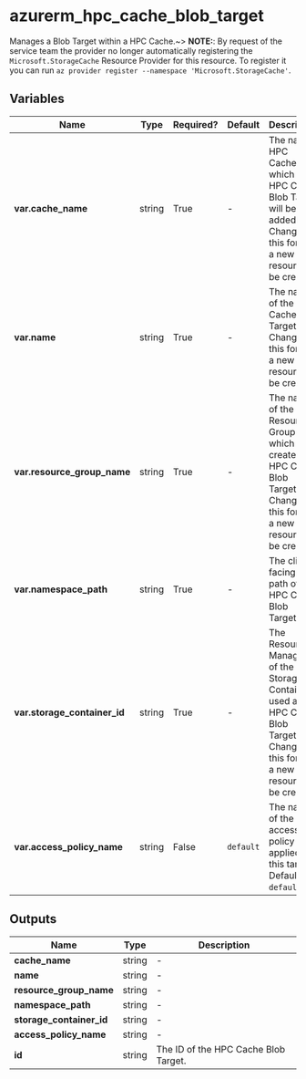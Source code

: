 # azurerm_hpc_cache_blob_target

Manages a Blob Target within a HPC Cache.~> **NOTE:**: By request of the service team the provider no longer automatically registering the `Microsoft.StorageCache` Resource Provider for this resource. To register it you can run `az provider register --namespace 'Microsoft.StorageCache'`.

## Variables

| Name | Type | Required? |  Default  |  Description |
| ---- | ---- | --------- |  ----------- | ----------- |
| **var.cache_name** | string | True | -  |  The name HPC Cache, which the HPC Cache Blob Target will be added to. Changing this forces a new resource to be created. | 
| **var.name** | string | True | -  |  The name of the HPC Cache Blob Target. Changing this forces a new resource to be created. | 
| **var.resource_group_name** | string | True | -  |  The name of the Resource Group in which to create the HPC Cache Blob Target. Changing this forces a new resource to be created. | 
| **var.namespace_path** | string | True | -  |  The client-facing file path of the HPC Cache Blob Target. | 
| **var.storage_container_id** | string | True | -  |  The Resource Manager ID of the Storage Container used as the HPC Cache Blob Target. Changing this forces a new resource to be created. | 
| **var.access_policy_name** | string | False | `default`  |  The name of the access policy applied to this target. Defaults to `default`. | 



## Outputs

| Name | Type | Description |
| ---- | ---- | --------- | 
| **cache_name** | string  | - | 
| **name** | string  | - | 
| **resource_group_name** | string  | - | 
| **namespace_path** | string  | - | 
| **storage_container_id** | string  | - | 
| **access_policy_name** | string  | - | 
| **id** | string  | The ID of the HPC Cache Blob Target. | 